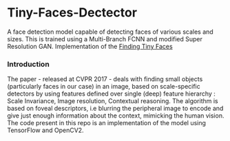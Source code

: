 # Tiny-Faces-Dectector
A face detection model capable of detecting faces of various scales and sizes. This is trained using a Multi-Branch FCNN and modified Super Resolution GAN. Implementation of the [Finding Tiny Faces](https://arxiv.org/abs/1612.04402)

### Introduction
The paper - released at CVPR 2017 - deals with finding small objects (particularly faces in our case) in an image, 
based on scale-specific detectors by using features defined over single (deep) feature hierarchy : 
Scale Invariance, Image resolution, Contextual reasoning. The algorithm is based on foveal descriptors, i.e blurring the peripheral image to encode and give just enough information about the context, mimicking the human vision. The code present in this repo is an implementation of the model using TensorFlow and OpenCV2.
